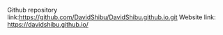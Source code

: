 Github repository link:https://github.com/DavidShibu/DavidShibu.github.io.git
Website link: https://davidshibu.github.io/
